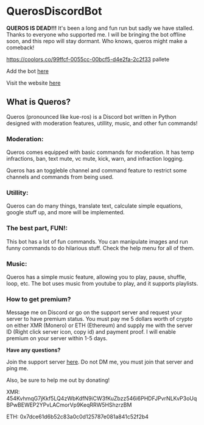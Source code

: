 # QuerosDiscordBot


**QUEROS IS DEAD!!!** It's been a long and fun run but sadly we have stalled. Thanks to everyone who supported me. I will be bringing the bot offline soon, and this repo will stay dormant. Who knows, queros might make a comeback!


https://coolors.co/99ffcf-0055cc-00bcf5-d4e2fa-2c2f33 pallete




Add the bot [here](https://discord.com/oauth2/authorize?client_id=760856635425554492&permissions=2146954871&scope=bot)

Visit the website [here](https://queros.live/)

## What is Queros?
Queros (pronounced like kue-ros) is a Discord bot written in Python designed with moderation features, utillity, music, and other fun commands! 


### Moderation:

Queros comes equipped with basic commands for moderation. It has temp infractions, ban, text mute, vc mute, kick, warn, and infraction logging. 

Queros has an toggleble channel and command feature to restrict some channels and commands from being used. 


### Utillity: 

Queros can do many things, translate text, calculate simple equations, google stuff up, and more will be implemented.


### The best part, FUN!:

This bot has a lot of fun commands. You can manipulate images and run funny commands to do hilarious stuff. Check the help menu for all of them.


### Music: 

Queros has a simple music feature, allowing you to play, pause, shuffle, loop, etc. The bot uses music from youtube to play, and it supports playlists. 

### How to get premium?
Message me on Discord or go on the support server and request your server to have premium status. You must pay me 5 dollars worth of crypto on either XMR (Monero) or ETH (Ethereum) and supply me with the server ID (Right click server icon, copy id) and payment proof. I will enable premium on your server within 1-5 days.

**Have any questions?**

Join the support server [here](https://discord.gg/7qvsUCBZ8W). Do not DM me, you must join that server and ping me.

Also, be sure to help me out by donating!

XMR: 454KvhmqG7jKkf5LQ4zWbKdfN9iCW3fKuZbzz546i6PHDFJPvrNLKvP3oUqBPwBEWEP2YPvLACmorVp9KeqRRW5HShzrzBM

ETH: 0x7dce61d6b52c83a0c0d125787e081a841c52f2b4
